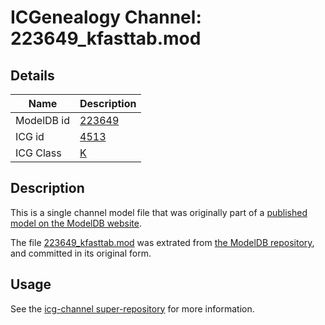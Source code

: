 # ICGenealogy Channel: 223649\_kfasttab.mod

## Details

Name | Description
---- | -----------
ModelDB id | [223649](http://senselab.med.yale.edu/ModelDB/ShowModel.cshtml?model=223649)
ICG id | [4513](http://icg.neurotheory.ox.ac.uk/channels/1/4513)
ICG Class | [K](http://icg.neurotheory.ox.ac.uk/channels/1)

## Description

This is a single channel model file that was originally part of a [published model on the ModelDB website](http://senselab.med.yale.edu/mModelDB/ShowModel.cshtml?model=223649).

The file [223649\_kfasttab.mod](223649_kfasttab.mod) was extrated from [the ModelDB repository](http://senselab.med.yale.edu/ModelDB/ShowModel.cshtml?model=223649), and committed in its original form.

## Usage

See the [icg-channel super-repository](https://github.com/icgenealogy/icg-channels) for more information.
